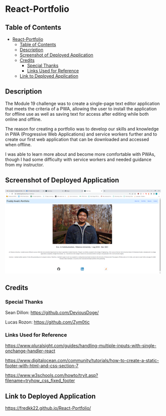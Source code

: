 # React-Portfolio

## Table of Contents
- [React-Portfolio](#react-portfolio)
  - [Table of Contents](#table-of-contents)
  - [Description](#description)
  - [Screenshot of Deployed Application](#screenshot-of-deployed-application)
  - [Credits](#credits)
    - [Special Thanks](#special-thanks)
    - [Links Used for Reference](#links-used-for-reference)
  - [Link to Deployed Application](#link-to-deployed-application)

## Description

The Module 19 challenge was to create a single-page text editor application that meets the criteria of a PWA, allowing the user to install the application for offline use as well as saving text for access after editing while both online and offline.

The reason for creating a portfolio was to develop our skills and knowledge in PWA (Progressive Web Applications) and service workers further and to create our first web application that can be downloaded and accessed when offline.

I was able to learn more about and become more comfortable with PWAs, though I had some difficulty with service workers and needed guidance from my instructor.

## Screenshot of Deployed Application

![Screenshot-of-Deployed-Application](./readme_images/reactportfolio_ss.PNG)

## Credits

### Special Thanks

Sean Dillon: https://github.com/DeviousDoge/

Lucas Rozon: https://github.com/Zym0tic

### Links Used for Reference

https://www.pluralsight.com/guides/handling-multiple-inputs-with-single-onchange-handler-react

https://www.digitalocean.com/community/tutorials/how-to-create-a-static-footer-with-html-and-css-section-7

https://www.w3schools.com/howto/tryit.asp?filename=tryhow_css_fixed_footer

## Link to Deployed Application

https://fredkk22.github.io/React-Portfolio/